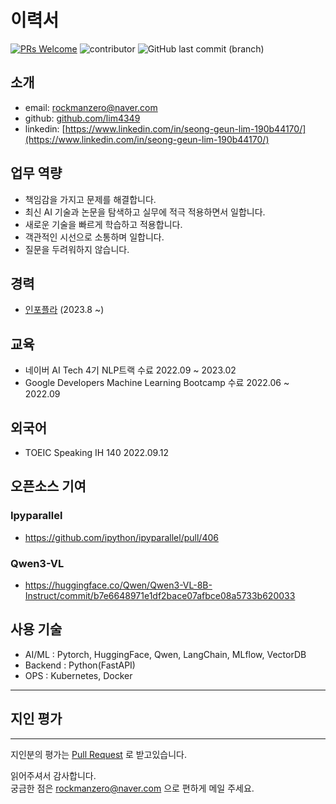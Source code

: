 # 이력서

[![PRs Welcome](https://img.shields.io/badge/PRs-welcome-brightgreen.svg?color=blue)](http://makeapullrequest.com)
![contributor](https://img.shields.io/github/contributors/eun2ce/RESUME.svg?color=blue)
![GitHub last commit (branch)](https://img.shields.io/github/last-commit/eun2ce/RESUME/main?color=blue)

## 소개

* email: rockmanzero@naver.com
* github: [github.com/lim4349](https://github.com/lim4349)
* linkedin: [https://www.linkedin.com/in/seong-geun-lim-190b44170/](https://www.linkedin.com/in/seong-geun-lim-190b44170/)

## 업무 역량


* 책임감을 가지고 문제를 해결합니다.
* 최신 AI 기술과 논문을 탐색하고 실무에 적극 적용하면서 일합니다.
* 새로운 기술을 빠르게 학습하고 적용합니다.
* 객관적인 시선으로 소통하며 일합니다.
* 질문을 두려워하지 않습니다.













## 경력

* [인포플라](https://www.infofla.com/) (2023.8 ~)


## 교육

* 네이버 AI Tech 4기 NLP트랙 수료  2022.09 ~ 2023.02
* Google Developers Machine Learning Bootcamp 수료  2022.06 ~ 2022.09

## 외국어
* TOEIC Speaking IH 140 2022.09.12

## 오픈소스 기여

### Ipyparallel

* https://github.com/ipython/ipyparallel/pull/406

### Qwen3-VL
* https://huggingface.co/Qwen/Qwen3-VL-8B-Instruct/commit/b7e6648971e1df2bace07afbce08a5733b620033



## 사용 기술

* AI/ML : Pytorch, HuggingFace, Qwen, LangChain, MLflow, VectorDB
* Backend : Python(FastAPI)
* OPS : Kubernetes, Docker
---

## 지인 평가

---

지인분의 평가는 [Pull Request](https://github.com/lim4349/RESUME/pulls) 로 받고있습니다.
<br/>

읽어주셔서 감사합니다.  
궁금한 점은 rockmanzero@naver.com 으로 편하게 메일 주세요.
